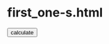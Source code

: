 # first_one-s.html
<!DOCTYPE html>
<html lang="en">
<head>
  <meta charset="UTF-8">
  <meta name="viewport" content="width=device-width, initial-scale=1.0">
  <title>question one</title>

  <script language="javascript">

          /*Question 1: FizzBuzz
        Write a program that prints the numbers from 1 to 100. For multiples of 3, print "Fizz"; for 
        multiples of 5, print "Buzz"; and for numbers that are multiples of both 3 and 5, print 
        "FizzBuzz".*/
        
      function fizzbus(){
        var number;
      
      for (number = 1; number<=100; number ++){
        if(number%3 === 0 && number%5 === 0){
          document.write('fizzbuzz <br>');
        }
        else if(number%3 === 0){
          document.write('fizz <br>');
        }
        else if(number%5 === 0){
          document.write('buzz <br>');
        }
        else{
          document.write(number + '<br>');
        }
      }
      }
  </script>
</head>
<body>
  <button class="one" onclick="fizzbus()">calculate</button>
</body>
</html>
